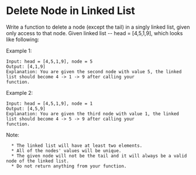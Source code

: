 # Delete Node in Linked List

Write a function to delete a node (except the tail) in a singly linked list, given only access to that node.
Given linked list -- head = [4,5,1,9], which looks like following:





Example 1:

```
Input: head = [4,5,1,9], node = 5
Output: [4,1,9]
Explanation: You are given the second node with value 5, the linked list should become 4 -> 1 -> 9 after calling your
function.
```

Example 2:

```
Input: head = [4,5,1,9], node = 1
Output: [4,5,9]
Explanation: You are given the third node with value 1, the linked list should become 4 -> 5 -> 9 after calling your
function.
```

Note:

      * The linked list will have at least two elements.
      * All of the nodes' values will be unique.
      * The given node will not be the tail and it will always be a valid node of the linked list.
      * Do not return anything from your function.
